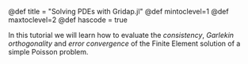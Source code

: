 @def title = "Solving PDEs with Gridap.jl"
@def mintoclevel=1
@def maxtoclevel=2 
@def hascode = true

In this tutorial we will learn how to evaluate the *consistency*, *Garlekin orthogonality* and *error convergence* of the Finite Element solution of a simple Poisson problem. 